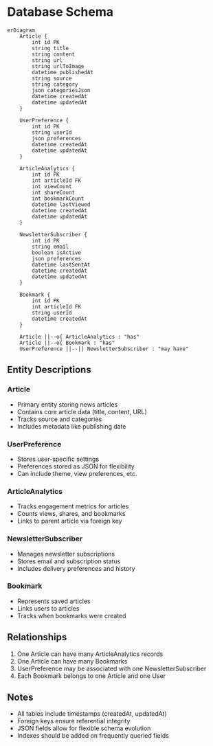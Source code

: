 # Database Schema

```mermaid
erDiagram
    Article {
        int id PK
        string title
        string content
        string url
        string urlToImage
        datetime publishedAt
        string source
        string category
        json categoriesJson
        datetime createdAt
        datetime updatedAt
    }

    UserPreference {
        int id PK
        string userId
        json preferences
        datetime createdAt
        datetime updatedAt
    }

    ArticleAnalytics {
        int id PK
        int articleId FK
        int viewCount
        int shareCount
        int bookmarkCount
        datetime lastViewed
        datetime createdAt
        datetime updatedAt
    }

    NewsletterSubscriber {
        int id PK
        string email
        boolean isActive
        json preferences
        datetime lastSentAt
        datetime createdAt
        datetime updatedAt
    }

    Bookmark {
        int id PK
        int articleId FK
        string userId
        datetime createdAt
    }

    Article ||--o{ ArticleAnalytics : "has"
    Article ||--o{ Bookmark : "has"
    UserPreference ||--|| NewsletterSubscriber : "may have"
```

## Entity Descriptions

### Article
- Primary entity storing news articles
- Contains core article data (title, content, URL)
- Tracks source and categories
- Includes metadata like publishing date

### UserPreference
- Stores user-specific settings
- Preferences stored as JSON for flexibility
- Can include theme, view preferences, etc.

### ArticleAnalytics
- Tracks engagement metrics for articles
- Counts views, shares, and bookmarks
- Links to parent article via foreign key

### NewsletterSubscriber
- Manages newsletter subscriptions
- Stores email and subscription status
- Includes delivery preferences and history

### Bookmark
- Represents saved articles
- Links users to articles
- Tracks when bookmarks were created

## Relationships
1. One Article can have many ArticleAnalytics records
2. One Article can have many Bookmarks
3. UserPreference may be associated with one NewsletterSubscriber
4. Each Bookmark belongs to one Article and one User

## Notes
- All tables include timestamps (createdAt, updatedAt)
- Foreign keys ensure referential integrity
- JSON fields allow for flexible schema evolution
- Indexes should be added on frequently queried fields 